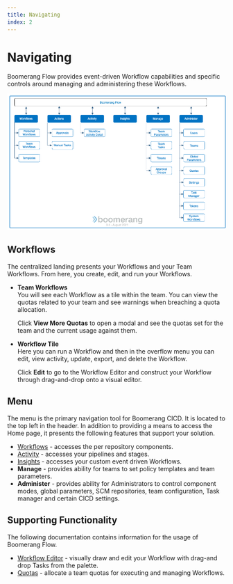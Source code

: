 ```yaml
---
title: Navigating
index: 2
---
```


# Navigating

Boomerang Flow provides event-driven Workflow capabilities and specific controls around managing and administering these Workflows.

![Boomerang Flow Navigation](./assets/img/navigating.png)

## Workflows

The centralized landing presents your Workflows and your Team Workflows. From here, you create, edit, and run your Workflows.

- **Team Workflows**  
  You will see each Workflow as a tile within the team. You can view the quotas related to your team and see warnings when breaching a quota allocation.

  Click **View More Quotas** to open a modal and see the quotas set for the team and the current usage against them.

- **Workflow Tile**  
  Here you can run a Workflow and then in the overflow menu you can edit, view activity, update, export, and delete the Workflow.

  Click **Edit** to go to the Workflow Editor and construct your Workflow through drag-and-drop onto a visual editor.

## Menu

The menu is the primary navigation tool for Boomerang CICD. It is located to the top left in the header. In addition to providing a means to access the Home page, it presents the following features that support your solution.

- [Workflows](/docs/boomerang-flow/getting-to-know/Workflows) - accesses the per repository components.
- [Activity](/docs/boomerang-flow/getting-to-know/activity) - accesses your pipelines and stages.
- [Insights](/docs/boomerang-flow/getting-to-know/insights) - accesses your custom event driven Workflows.
- **Manage** - provides ability for teams to set policy templates and team parameters.
- **Administer** - provides ability for Administrators to control component modes, global parameters, SCM repositories, team configuration, Task manager and certain CICD settings.

## Supporting Functionality

The following documentation contains information for the usage of Boomerang Flow.

- [Workflow Editor](/docs/boomerang-flow/getting-to-know/workflow-editor) - visually draw and edit your Workflow with drag-and drop Tasks from the palette.
- [Quotas](/docs/boomerang-flow/getting-to-know/quotas) - allocate a team quotas for executing and managing Workflows.
